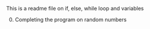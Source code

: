 This is a readme file on if, else, while loop and variables

0. Completing the program on random numbers

